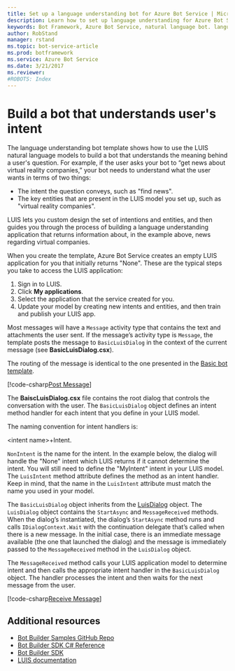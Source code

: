 ```yaml
---
title: Set up a language understanding bot for Azure Bot Service | Microsoft Docs
description: Learn how to set up language understanding for Azure Bot Service.
keywords: Bot Framework, Azure Bot Service, natural language bot. language understanding bog
author: RobStand
manager: rstand
ms.topic: bot-service-article
ms.prod: botframework
ms.service: Azure Bot Service
ms.date: 3/21/2017
ms.reviewer:
#ROBOTS: Index
---
```


# Build a bot that understands user's intent


The language understanding bot template shows how to use the LUIS natural language models to build a bot that understands the meaning behind a user's question. For example, if the user asks your bot to “get news about virtual reality companies,” your bot needs to understand what the user wants in terms of two things:
- The intent the question conveys, such as "find news".
- The key entities that are present in the LUIS model you set up, such as "virtual reality companies".

LUIS lets you custom design the set of intentions and entities, and then guides you through the process of building a language understanding application that returns information about, in the example above, news regarding virtual companies.

When you create the template, Azure Bot Service creates an empty LUIS application for you that initially returns "None". These are the typical steps you take to access the LUIS application:

1. Sign in to LUIS.
2. Click **My applications**.
3. Select the application that the service created for you.
4. Update your model by creating new intents and entities, and then train and publish your LUIS app.

Most messages will have a `Message` activity type that contains the text and attachments the user sent. If the message’s activity type is `Message`, the template posts the message to `BasicLuisDialog` in the context of the current message (see **BasicLuisDialog.csx**).

The routing of the message is identical to the one presented in the [Basic bot template](~/azure-bot-service/basic-bot.md).

[!code-csharp[Post Message](~/includes/code/azure-understanding-language.cs#postMessage)]

The **BaiscLuisDialog.csx** file contains the root dialog that controls the conversation with the user. The `BasicLuisDialog` object defines an intent method handler for each intent that you define in your LUIS model. 

The naming convention for intent handlers is:

\<intent name\>+Intent. 

`NonIntent` is the name for the intent. In the example below, the dialog will handle the "None" intent which LUIS returns if it cannot determine the intent. You will still need to define the "MyIntent" intent in your LUIS model. The `LuisIntent` method attribute defines the method as an intent handler. Keep in mind, that the name in the `LuisIntent` attribute must match the name you used in your model.

The `BasicLuisDialog` object inherits from the <a href="https://docs.botframework.com/en-us/csharp/builder/sdkreference/d8/df9/class_microsoft_1_1_bot_1_1_builder_1_1_dialogs_1_1_luis_dialog.html/" target="_blank">LuisDialog</a> object. The `LuisDialog` object contains the `StartAsync` and `MessageReceived` methods. When the dialog’s instantiated, the dialog’s `StartAsync` method runs and calls `IDialogContext.Wait` with the continuation delegate that’s called when there is a new message. In the initial case, there is an immediate message available (the one that launched the dialog) and the message is immediately passed to the `MessageReceived` method in the `LuisDialog` object.

The `MessageReceived` method calls your LUIS application model to determine intent and then calls the appropriate intent handler in the `BasicLuisDialog` object. The handler processes the intent and then waits for the next message from the user.

[!code-csharp[Receive Message](~/includes/code/azure-understanding-language.cs#receiveMessage)]

## Additional resources

- <a href="https://github.com/Microsoft/BotBuilder-Samples" target="_blank">Bot Builder Samples GitHub Repo</a>
- <a href="https://docs.botframework.com/en-us/csharp/builder/sdkreference/" target="_blank">Bot Builder SDK C# Reference</a>
- <a href="https://github.com/Microsoft/BotBuilder-Samples" target="_blank">Bot Builder SDK</a>
- <a href="https://www.luis.ai/Help" target="_blank">LUIS documentation</a>
